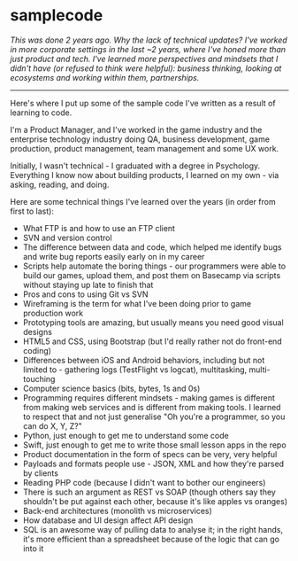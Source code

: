 # samplecode

_This was done 2 years ago. Why the lack of technical updates? I've worked in more corporate settings in the last ~2 years, where I've honed more than just product and tech. I've learned more perspectives and mindsets that I didn't have (or refused to think were helpful): business thinking, looking at ecosystems and working within them, partnerships._

-------

Here's where I put up some of the sample code I've written as a result of learning to code.

I'm a Product Manager, and I've worked in the game industry and the enterprise technology industry doing QA, business development, game production, product management, team management and some UX work.

Initially, I wasn't technical - I graduated with a degree in Psychology. Everything I know now about building products, I learned on my own - via asking, reading, and doing.

Here are some technical things I've learned over the years (in order from first to last):
- What FTP is and how to use an FTP client
- SVN and version control
- The difference between data and code, which helped me identify bugs and write bug reports easily early on in my career
- Scripts help automate the boring things - our programmers were able to build our games, upload them, and post them on Basecamp via scripts without staying up late to finish that
- Pros and cons to using Git vs SVN
- Wireframing is the term for what I've been doing prior to game production work
- Prototyping tools are amazing, but usually means you need good visual designs
- HTML5 and CSS, using Bootstrap (but I'd really rather not do front-end coding)
- Differences between iOS and Android behaviors, including but not limited to - gathering logs (TestFlight vs logcat), multitasking, multi-touching
- Computer science basics (bits, bytes, 1s and 0s)
- Programming requires different mindsets - making games is different from making web services and is different from making tools. I learned to respect that and not just generalise "Oh you're a programmer, so you can do X, Y, Z?"
- Python, just enough to get me to understand some code
- Swift, just enough to get me to write those small lesson apps in the repo
- Product documentation in the form of specs can be very, very helpful
- Payloads and formats people use - JSON, XML and how they're parsed by clients
- Reading PHP code (because I didn't want to bother our engineers)
- There is such an argument as REST vs SOAP (though others say they shouldn't be put against each other, because it's like apples vs oranges)
- Back-end architectures (monolith vs microservices)
- How database and UI design affect API design
- SQL is an awesome way of pulling data to analyse it; in the right hands, it's more efficient than a spreadsheet because of the logic that can go into it

